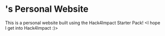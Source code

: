 # <Ivan Alvarez>'s Personal Website
This is a personal website built using the Hack4Impact Starter Pack!
<I hope I get into Hack4Impact :)>